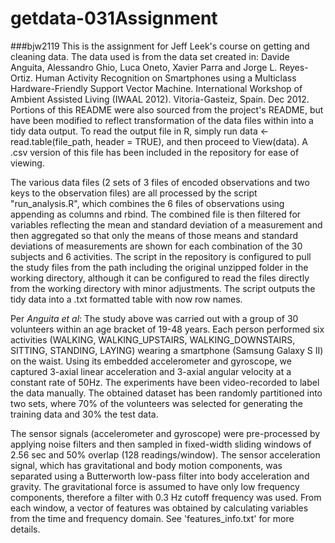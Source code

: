 # getdata-031Assignment
###bjw2119
This is the assignment for Jeff Leek's course on getting and cleaning data. The data used is from the data set created in: Davide Anguita, Alessandro Ghio, Luca Oneto, Xavier Parra and Jorge L. Reyes-Ortiz. Human Activity Recognition on Smartphones using a Multiclass Hardware-Friendly Support Vector Machine. International Workshop of Ambient Assisted Living (IWAAL 2012). Vitoria-Gasteiz, Spain. Dec 2012. Portions of this README were also sourced from the project's README, but have been modified to reflect transformation of the data files within into a tidy data output. To read the output file in R, simply run data <- read.table(file_path, header = TRUE), and then proceed to View(data). A .csv version of this file has been included in the repository for ease of viewing.

The various data files (2 sets of 3 files of encoded observations and two keys to the observation files) are all processed by the script "run_analysis.R", which combines the 6 files of observations using appending as columns and rbind. The combined file is then filtered for variables reflecting the mean and standard deviation of a measurement and then aggregated so that only the means of those means and standard deviations of measurements are shown for each combination of the 30 subjects and 6 activities. The script in the repository is configured to pull the study files from the path including the original unzipped folder in the working directory, although it can be configured to read the files directly from the working directory with minor adjustments. The script outputs the tidy data into a .txt formatted table with now row names.

Per *Anguita et al*:
The study above was carried out with a group of 30 volunteers within an age bracket of 19-48 years. Each person performed six activities (WALKING, WALKING_UPSTAIRS, WALKING_DOWNSTAIRS, SITTING, STANDING, LAYING) wearing a smartphone (Samsung Galaxy S II) on the waist. Using its embedded accelerometer and gyroscope, we captured 3-axial linear acceleration and 3-axial angular velocity at a constant rate of 50Hz. The experiments have been video-recorded to label the data manually. The obtained dataset has been randomly partitioned into two sets, where 70% of the volunteers was selected for generating the training data and 30% the test data. 

The sensor signals (accelerometer and gyroscope) were pre-processed by applying noise filters and then sampled in fixed-width sliding windows of 2.56 sec and 50% overlap (128 readings/window). The sensor acceleration signal, which has gravitational and body motion components, was separated using a Butterworth low-pass filter into body acceleration and gravity. The gravitational force is assumed to have only low frequency components, therefore a filter with 0.3 Hz cutoff frequency was used. From each window, a vector of features was obtained by calculating variables from the time and frequency domain. See 'features_info.txt' for more details. 


